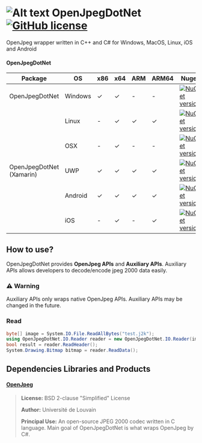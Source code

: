 # ![Alt text](nuget/jpeg48.png "OpenJpegDotNet") OpenJpegDotNet [![GitHub license](https://img.shields.io/github/license/mashape/apistatus.svg)]()

OpenJpeg wrapper written in C++ and C# for Windows, MacOS, Linux, iOS and Android

#### OpenJpegDotNet

|Package|OS|x86|x64|ARM|ARM64|Nuget|
|---|---|---|---|---|---|---|
|OpenJpegDotNet|Windows|✓|✓|-|-|[![NuGet version](https://img.shields.io/nuget/v/OpenJpegDotNet.svg)](https://www.nuget.org/packages/OpenJpegDotNet)|
||Linux|-|✓|✓|✓|[![NuGet version](https://img.shields.io/nuget/v/OpenJpegDotNet.svg)](https://www.nuget.org/packages/OpenJpegDotNet)|
||OSX|-|✓|-|-|[![NuGet version](https://img.shields.io/nuget/v/OpenJpegDotNet.svg)](https://www.nuget.org/packages/OpenJpegDotNet)|
|OpenJpegDotNet (Xamarin)|UWP|✓|✓|✓|✓|[![NuGet version](https://img.shields.io/nuget/v/OpenJpegDotNet.Xamarin.svg)](https://www.nuget.org/packages/OpenJpegDotNet.Xamarin)|
||Android|✓|✓|✓|✓|[![NuGet version](https://img.shields.io/nuget/v/OpenJpegDotNet.Xamarin.svg)](https://www.nuget.org/packages/OpenJpegDotNet.Xamarin)|
||iOS|-|✓|-|✓|[![NuGet version](https://img.shields.io/nuget/v/OpenJpegDotNet.Xamarin.svg)](https://www.nuget.org/packages/OpenJpegDotNet.Xamarin)|
 
## How to use?

OpenJpegDotNet provides **OpenJpeg APIs** and **Auxiliary APIs**. Auxiliary APIs allows developers to decode/encode jpeg 2000 data easily.

### :warning: Warning

Auxiliary APIs only wraps native OpenJpeg APIs. 
Auxiliary APIs may be changed in the future.

### Read

````csharp
byte[] image = System.IO.File.ReadAllBytes("test.j2k");
using OpenJpegDotNet.IO.Reader reader = new OpenJpegDotNet.IO.Reader(image);
bool result = reader.ReadHeader();
System.Drawing.Bitmap bitmap = reader.ReadData();
````

## Dependencies Libraries and Products

#### [OpenJpeg](https://github.com/uclouvain/openjpeg)

> **License:** BSD 2-clause "Simplified" License
>
> **Author:** Université de Louvain
> 
> **Principal Use:** An open-source JPEG 2000 codec written in C language. Main goal of OpenJpegDotNet is what wraps OpenJpeg by C#.